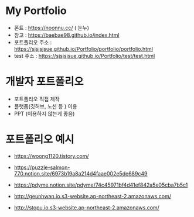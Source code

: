 # My Portfolio

- 폰트 : https://noonnu.cc/ ( 눈누)
- 참고 : https://baebae98.github.io/index.html
- 포트폴리오 주소 : https://sjsjsjsue.github.io/Portfolio/portfolio/portfolio.html
- test 주소 : https://sjsjsjsue.github.io/Portfolio/test/test.html


# 개발자 포트폴리오
- 포트폴리오 직접 제작
- 플랫폼(깃허브, 노션 등 ) 이용
- PPT (이용하지 않는게 좋음)

#  포트폴리오 예시
- https://woong1120.tistory.com/

- https://puzzle-salmon-770.notion.site/6973b19a8a214d4faae002e5de689c49

- https://pdyme.notion.site/pdyme/74c45971bf4d41ef842a5e05cba7b5c1

- http://geunhwan.io.s3-website.ap-northeast-2.amazonaws.com/

- http://stopu.io.s3-website.ap-northeast-2.amazonaws.com/
